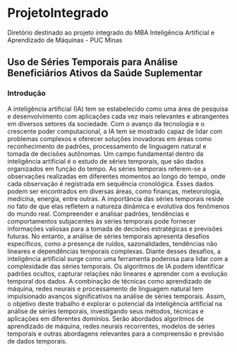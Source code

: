 # ProjetoIntegrado
Diretório destinado ao projeto integrado do MBA Inteligência Artificial e Aprendizado de Máquinas -  PUC Minas


## Uso de Séries Temporais para Análise Beneficiários Ativos da Saúde Suplementar


### Introdução

A inteligência artificial (IA) tem se estabelecido como uma área de pesquisa e desenvolvimento com aplicações cada vez mais relevantes e abrangentes em diversos setores da sociedade. Com o avanço da tecnologia e o crescente poder computacional, a IA tem se mostrado capaz de lidar com problemas complexos e oferecer soluções inovadoras em áreas como reconhecimento de padrões, processamento de linguagem natural e tomada de decisões autônomas.
Um campo fundamental dentro da inteligência artificial é o estudo de séries temporais, que são dados organizados em função do tempo. As séries temporais referem-se a observações realizadas em diferentes momentos ao longo do tempo, onde cada observação é registrada em sequência cronológica. Esses dados podem ser encontrados em diversas áreas, como finanças, meteorologia, medicina, energia, entre outras.
A importância das séries temporais reside no fato de que elas refletem a natureza dinâmica e evolutiva dos fenômenos do mundo real. Compreender e analisar padrões, tendências e comportamentos subjacentes às séries temporais pode fornecer informações valiosas para a tomada de decisões estratégicas e previsões futuras. No entanto, a análise de séries temporais apresenta desafios específicos, como a presença de ruídos, sazonalidades, tendências não lineares e dependências temporais complexas.
Diante desses desafios, a inteligência artificial surge como uma ferramenta poderosa para lidar com a complexidade das séries temporais. Os algoritmos de IA podem identificar padrões ocultos, capturar relações não lineares e aprender com a evolução temporal dos dados. A combinação de técnicas como aprendizado de máquina, redes neurais e processamento de linguagem natural tem impulsionado avanços significativos na análise de séries temporais.
Assim, o objetivo deste trabalho é explorar o potencial da inteligência artificial na análise de séries temporais, investigando seus métodos, técnicas e aplicações em diferentes domínios. Serão abordados algoritmos de aprendizado de máquina, redes neurais recorrentes, modelos de séries temporais e outras abordagens relevantes para a compreensão e previsão de dados temporais. 
